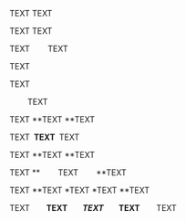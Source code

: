 <p><br></p>

<p><br></p>

&nbsp; &nbsp; &nbsp;&nbsp; &nbsp;

TEXT TEXT

TEXT TEXT

TEXT &nbsp; &nbsp; &nbsp;&nbsp; TEXT

TEXT

TEXT

&nbsp; &nbsp; &nbsp; &nbsp; TEXT &nbsp; &nbsp; &nbsp; &nbsp;

TEXT **TEXT&nbsp;**TEXT

TEXT **&nbsp;TEXT&nbsp;** TEXT

TEXT **TEXT&nbsp;**TEXT

TEXT **&nbsp; &nbsp; &nbsp; &nbsp; TEXT &nbsp; &nbsp; &nbsp; &nbsp;**TEXT

TEXT **TEXT *TEXT&nbsp;*TEXT&nbsp;**TEXT

TEXT &nbsp; &nbsp;**&nbsp; &nbsp; TEXT &nbsp; &nbsp;*&nbsp; &nbsp; TEXT &nbsp; &nbsp;* &nbsp;&nbsp; TEXT &nbsp; &nbsp;** &nbsp;&nbsp; TEXT